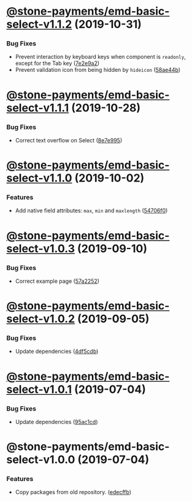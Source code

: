 # [@stone-payments/emd-basic-select-v1.1.2](https://github.com/stone-payments/emerald-web-framework/compare/@stone-payments/emd-basic-select-v1.1.1...@stone-payments/emd-basic-select-v1.1.2) (2019-10-31)


### Bug Fixes

* Prevent interaction by keyboard keys when component is `readonly`, except for the Tab key ([7e2e9a2](https://github.com/stone-payments/emerald-web-framework/commit/7e2e9a2))
* Prevent validation icon from being hidden by `hideicon` ([58ae44b](https://github.com/stone-payments/emerald-web-framework/commit/58ae44b))

# [@stone-payments/emd-basic-select-v1.1.1](https://github.com/stone-payments/emerald-web-framework/compare/@stone-payments/emd-basic-select-v1.1.0...@stone-payments/emd-basic-select-v1.1.1) (2019-10-28)


### Bug Fixes

* Correct text overflow on Select ([8e7e995](https://github.com/stone-payments/emerald-web-framework/commit/8e7e995))

# [@stone-payments/emd-basic-select-v1.1.0](https://github.com/stone-payments/emerald-web-framework/compare/@stone-payments/emd-basic-select-v1.0.3...@stone-payments/emd-basic-select-v1.1.0) (2019-10-02)


### Features

* Add native field attributes: `max`, `min` and `maxlength` ([54706f0](https://github.com/stone-payments/emerald-web-framework/commit/54706f0))

# [@stone-payments/emd-basic-select-v1.0.3](https://github.com/stone-payments/emerald-web-framework/compare/@stone-payments/emd-basic-select-v1.0.2...@stone-payments/emd-basic-select-v1.0.3) (2019-09-10)


### Bug Fixes

* Correct example page ([57a2252](https://github.com/stone-payments/emerald-web-framework/commit/57a2252))

# [@stone-payments/emd-basic-select-v1.0.2](https://github.com/stone-payments/emerald-web-framework/compare/@stone-payments/emd-basic-select-v1.0.1...@stone-payments/emd-basic-select-v1.0.2) (2019-09-05)


### Bug Fixes

* Update dependencies ([4df5cdb](https://github.com/stone-payments/emerald-web-framework/commit/4df5cdb))

# [@stone-payments/emd-basic-select-v1.0.1](https://github.com/stone-payments/emerald-web-framework/compare/@stone-payments/emd-basic-select-v1.0.0...@stone-payments/emd-basic-select-v1.0.1) (2019-07-04)


### Bug Fixes

* Update dependencies ([95ac1cd](https://github.com/stone-payments/emerald-web-framework/commit/95ac1cd))

# @stone-payments/emd-basic-select-v1.0.0 (2019-07-04)


### Features

* Copy packages from old repository. ([edecffb](https://github.com/stone-payments/emerald-web-framework/commit/edecffb))
